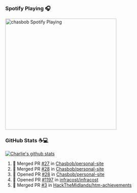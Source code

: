 ### Spotify Playing 🎧

[<img src="https://novatorem.chasbob.vercel.app/api/spotify" alt="chasbob Spotify Playing" width="350" />](https://open.spotify.com/user/charlie2026)

### GitHub Stats :coffee::computer:

[![Charlie's github stats](https://github-readme-stats-six-tau.vercel.app/api?username=chasbob&count_private=true&hide_rank=true&hide=stars&hide_title=true)](https://github.com/anuraghazra/github-readme-stats)

<!--START_SECTION:activity-->
1. 🎉 Merged PR [#27](https://github.com/Chasbob/personal-site/pull/27) in [Chasbob/personal-site](https://github.com/Chasbob/personal-site)
2. 🎉 Merged PR [#28](https://github.com/Chasbob/personal-site/pull/28) in [Chasbob/personal-site](https://github.com/Chasbob/personal-site)
3. 💪 Opened PR [#28](https://github.com/Chasbob/personal-site/pull/28) in [Chasbob/personal-site](https://github.com/Chasbob/personal-site)
4. 💪 Opened PR [#1197](https://github.com/infracost/infracost/pull/1197) in [infracost/infracost](https://github.com/infracost/infracost)
5. 🎉 Merged PR [#3](https://github.com/HackTheMidlands/htm-achievements/pull/3) in [HackTheMidlands/htm-achievements](https://github.com/HackTheMidlands/htm-achievements)
<!--END_SECTION:activity-->
